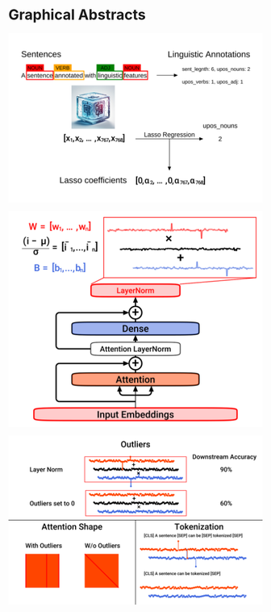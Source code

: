 # Graphical Abstracts

![how_do_bert](./how_do_bert/how_do_bert.svg)

![outliers_sketch](./outliers_sketch/outliers_sketch_white.svg)

![outlier_vs_frew](./outliers_vs_freq/outliers_vs_freq.svg)
